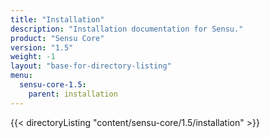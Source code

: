 ```yaml
---
title: "Installation"
description: "Installation documentation for Sensu."
product: "Sensu Core"
version: "1.5"
weight: -1
layout: "base-for-directory-listing"
menu:
  sensu-core-1.5:
    parent: installation
---
```


{{< directoryListing "content/sensu-core/1.5/installation" >}}
